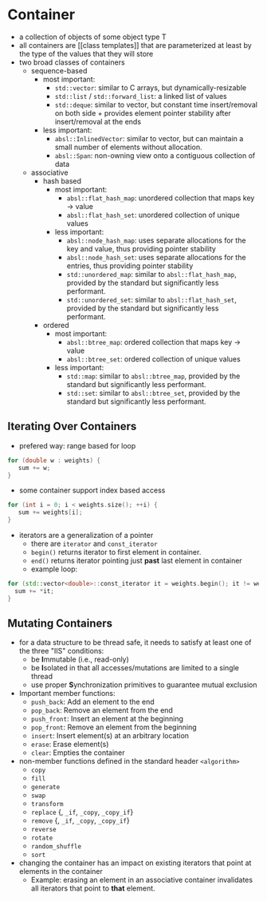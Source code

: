 # Container
- a collection of objects of some object type T
- all containers are [[class templates]] that are parameterized at least by the type of the values that they will store
- two broad classes of containers
    - sequence-based
        - most important:
            - `std::vector`: similar to C arrays, but dynamically-resizable
            - `std::list` / `std::forward_list`: a linked list of values
            - `std::deque`: similar to vector, but constant time insert/removal on both side + provides element pointer stability after insert/removal at the ends
        - less important:
            - `absl::InlinedVector`: similar to vector, but can maintain a small number of elements without allocation. 
            - `absl::Span`:  non-owning view onto a contiguous collection of data
    - associative
        - hash based
            - most important:
                - `absl::flat_hash_map`: unordered collection that maps key -> value
                - `absl::flat_hash_set`: unordered collection of unique values
            - less important:
                - `absl::node_hash_map`: uses separate allocations for the key and value, thus providing pointer stability
                - `absl::node_hash_set`: uses separate allocations for the entries, thus providing pointer stability
                - `std::unordered_map`: similar to `absl::flat_hash_map`, provided by the standard but significantly less performant.
                - `std::unordered_set`: similar to `absl::flat_hash_set`, provided by the standard but significantly less performant.
        - ordered
            - most important:
                - `absl::btree_map`: ordered  collection that maps key -> value
                - `absl::btree_set`: ordered collection of unique values
            - less important:
                - `std::map`: similar to `absl::btree_map`, provided by the standard but significantly less performant.
                - `std::set`: similar to `absl::btree_set`, provided by the standard but significantly less performant.

## Iterating Over Containers
- prefered way: range based for loop
```C++
for (double w : weights) {
   sum += w;
}
```

- some container support index based access
```C++
for (int i = 0; i < weights.size(); ++i) {
   sum += weights[i];
}
```

- iterators are a generalization of a pointer
    - there are `iterator` and `const_iterator`
    - `begin()` returns iterator to first element in container.
    - `end()` returns iterator pointing just **past** last element in container
    - example loop:
```C++
for (std::vector<double>::const_iterator it = weights.begin(); it != weights.end(); ++it) {
  sum += *it;
}
```

## Mutating Containers
- for a data structure to be thread safe, it needs to satisfy at least one of the three "IIS" conditions:
    - be **I**mmutable (i.e., read-only)
    - be **I**solated in that all accesses/mutations are limited to a single thread
    - use proper **S**ynchronization primitives to guarantee mutual exclusion
- Important member functions:
    - `push_back`: Add an element to the end
    - `pop_back`: Remove an element from the end
    - `push_front`: Insert an element at the beginning
    - `pop_front`: Remove an element from the beginning
    - `insert`: Insert element(s) at an arbitrary location
    - `erase`: Erase element(s)
    - `clear`: Empties the container
- non-member functions defined in the standard header `<algorithm>`
    - `copy`
    - `fill`
    - `generate`
    - `swap`
    - `transform`
    - `replace` {, `_if`, `_copy`, `_copy_if`}
    - `remove` {, `_if`, `_copy`, `_copy_if`}
    - `reverse`
    - `rotate`
    - `random_shuffle`
    - `sort`
- changing the container has an impact on existing iterators that point at elements in the container
    - Example: erasing an element in an associative container invalidates all iterators that point to **that** element.